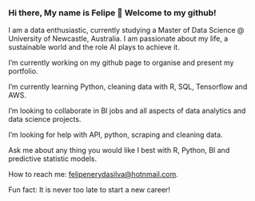 ### Hi there, My name is Felipe 👋 Welcome to my github!

I am a data enthusiastic, currently studying a Master of Data Science @ University of Newcastle, Australia. 
I am passionate about my life, a sustainable world and the role AI plays to achieve it.  

I’m currently working on my github page to organise and present my portfolio.

I’m currently learning Python, cleaning data with R, SQL, Tensorflow and AWS.

I’m looking to collaborate in BI jobs and all aspects of data analytics and data science projects.

I’m looking for help with API, python, scraping and cleaning data.

Ask me about any thing you would like I best with R, Python, BI and predictive statistic models.

How to reach me: felipenerydasilva@hotnmail.com.

Fun fact: It is never too late to start a new career!



<!--
**FelipenerySilva/FelipenerySilva** is a ✨ _special_ ✨ repository because its `README.md` (this file) appears on your GitHub profile.

Here are some ideas to get you started:

- 🔭 I’m currently working on ...
- 🌱 I’m currently learning ...
- 👯 I’m looking to collaborate on ...
- 🤔 I’m looking for help with ...
- 💬 Ask me about ...
- 📫 How to reach me: ...
- 😄 Pronouns: ...
- ⚡ Fun fact: ...
-->

